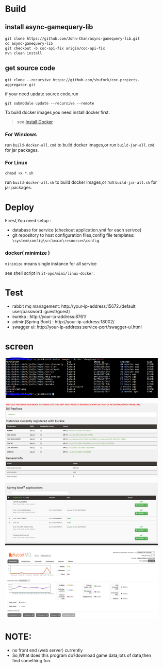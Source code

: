 # Build

## install async-gamequery-lib
```
git clone https://github.com/John-Chan/async-gamequery-lib.git
cd async-gamequery-lib
git checkout -b coc-api-fix origin/coc-api-fix
mvn clean install
```

## get source code
```
git clone --recursive https://github.com/shufork/coc-projects-aggregator.git
```

if your need update source code,run
```
git submodule update --recursive --remote
```

To build docker images,you need install docker first.
> see [Install Docker](https://docs.docker.com/install/) 

### For Windows

run `build-docker-all.cmd` to build docker images,or run `build-jar-all.cmd` for jar packages.

### For Linux
```
chmod +x *.sh
```

run `build-docker-all.sh` to build docker images,or run `build-jar-all.sh` for jar packages.


# Deploy


Firest,You need setup :
- database for service (checkout application.yml for each serivce) 
- git repository to host configuration files,config file templates: `\system\config\src\main\resources\config`


### docker( minimize )
`minimize` means single instance for all service

see shell script in `it-ops/mini/linux-docker`.

# Test

- rabbit mq management: http://your-ip-address:15672.(default user/password :guest/guest)
- eureka : http://your-ip-address:8761/
- admin(Spring Boot) : http://your-ip-address:18002/
- swagger ui: http://your-ip-address:service-port/swagger-ui.html

# screen

![docker-images](../screen/2018-04-28/docker-images.PNG)

![eureka](../screen/2018-04-28/eureka.PNG)

![admin](../screen/2018-04-28/admin.PNG)

![rabbit](../screen/2018-04-28/rabbit.PNG)

# NOTE: 

- no front end (web server) currently
- So,What does this program do?download game data,lots of data,then find something fun.


